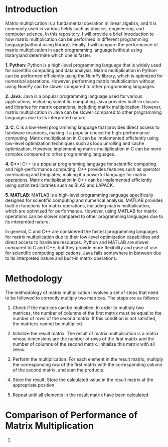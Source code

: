 # Introduction
Matrix multiplication is a fundamental operation in linear algebra, and it is commonly used in various fields such as physics, engineering, and computer science. In this repository, I will provide a brief introduction to how matrix multiplication can be performed in different programming language(without using library). Finally, I will compare the performance of matrix multiplication in each programming language(without using library)and determine which one is faster.

<b>1. Python</b>: Python is a high-level programming language that is widely used for scientific computing and data analysis. Matrix multiplication in Python can be performed efficiently using the NumPy library, which is optimized for numerical operations. However, performing matrix multiplication without using NumPy can be slower compared to other programming languages.

<b>2. Java</b>: Java is a popular programming language used for various applications, including scientific computing. Java provides built-in classes and libraries for matrix operations, including matrix multiplication. However, matrix multiplication in Java can be slower compared to other programming languages due to its interpreted nature.

<b>3. C</b>: C is a low-level programming language that provides direct access to hardware resources, making it a popular choice for high-performance computing. Matrix multiplication in C can be implemented efficiently using low-level optimization techniques such as loop unrolling and cache optimization. However, implementing matrix multiplication in C can be more complex compared to other programming languages.

<b>4. C++</b>: C++ is a popular programming language for scientific computing and high-performance computing. C++ provides features such as operator overloading and templates, making it a powerful language for matrix operations. Matrix multiplication in C++ can be implemented efficiently using optimized libraries such as BLAS and LAPACK.

<b>5. MATLAB</b>: MATLAB is a high-level programming language specifically designed for scientific computing and numerical analysis. MATLAB provides built-in functions for matrix operations, including matrix multiplication, which are optimized for performance. However, using MATLAB for matrix operations can be slower compared to other programming languages due to its interpreted nature.

In general, C and C++ are considered the fastest programming languages for matrix multiplication due to their low-level optimization capabilities and direct access to hardware resources. Python and MATLAB are slower compared to C and C++, but they provide more flexibility and ease of use for scientific computing applications. Java falls somewhere in between due to its interpreted nature and built-in matrix operations.

# Methodology
The methodology of matrix multiplication involves a set of steps that need to be followed to correctly multiply two matrices. The steps are as follows:

1. Check if the matrices can be multiplied: In order to multiply two matrices, the number of columns of the first matrix must be equal to the number of rows of the second matrix. If this condition is not satisfied, the matrices cannot be multiplied.

2. Initialize the result matrix: The result of matrix multiplication is a matrix whose dimensions are the number of rows of the first matrix and the number of columns of the second matrix. Initialize this matrix with all zeros.

3. Perform the multiplication: For each element in the result matrix, multiply the corresponding row of the first matrix with the corresponding column of the second matrix, and sum the products.

4. Store the result: Store the calculated value in the result matrix at the appropriate position.

5. Repeat until all elements in the result matrix have been calculated

# Comparison of Performance of Matrix Multiplication

1.






